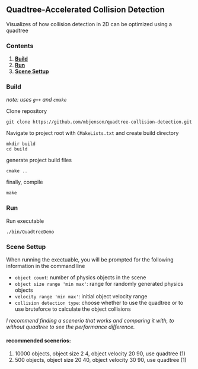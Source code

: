 ## Quadtree-Accelerated Collision Detection

Visualizes of how collision detection in 2D can be optimized using a quadtree

### Contents
1. [**Build**](#build)
2. [**Run**](#run)
3. [**Scene Settup**](#scene-settup)

### Build
*note: uses `g++` and `cmake`*

Clone repository

    git clone https://github.com/mbjenson/quadtree-collision-detection.git
Navigate to project root with `CMakeLists.txt` and create build directory

    mkdir build
    cd build
generate project build files

    cmake ..
finally, compile

    make

### Run
Run executable

    ./bin/QuadtreeDemo
### Scene Settup

When running the exectuable, you will be prompted for the following information in the command line
* `object count`: number of physics objects in the scene
* `object size range 'min max'`: range for randomly generated physics objects
* `velocity range 'min max'`: initial object velocity range
* `collision detection type`: choose whether to use the quadtree or to use bruteforce to calculate the object collisions

*I recommend finding a scenerio that works and comparing it with, to without quadtree to see the performance difference.*

#### recommended scenerios:
1) 10000 objects, object size 2 4, object velocity 20 90, use quadtree (1)
2) 500 objects, object size 20 40, object velocity 30 90, use quadtree (1)














